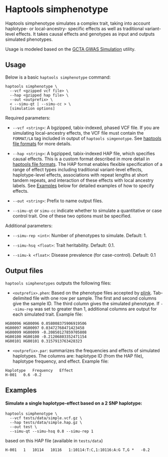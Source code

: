 # Haptools simphenotype

Haptools simphenotype simulates a complex trait, taking into account haplotype- or local-ancestry- specific effects as well as traditional variant-level effects. It takes causal effects and genotypes as input and outputs simulated phenotypes.

Usage is modeled based on the [GCTA GWAS Simulation](https://yanglab.westlake.edu.cn/software/gcta/#GWASSimulation) utility.

## Usage

Below is a basic `haptools simphenotype` command:

```
haptools simphenotype \
  --vcf <gzipped vcf file> \
  --hap <gzipped hap file> \
  --out <outprefix> \
  < --simu-qt | --simu-cc > \
  [simulation options]
```

Required parameters:

* `--vcf <string>`: A bgzipped, tabix-indexed, phased VCF file. If you are simulating local-ancestry effects, the VCF file must contain the `FORMAT/LA` tag included in output of `haptools simgenotype`. See [haptools file formats](../../docs/project_info/haptools_file_formats.rst) for more details.

* `--hap <string>`: A bgzipped, tabix-indexed HAP file, which specifies causal effects. This is a custom format described in more detail in [haptools file formats](../../docs/project_info/haptools_file_formats.rst). The HAP format enables flexible specification of a range of effect types including traditional variant-level effects, haplotype-level effects, associations with repeat lengths at short tandem repeats, and interaction of these effects with local ancestry labels. See [Examples](#examples) below for detailed examples of how to specify effects.

* `--out <string>`: Prefix to name output files.

* `--simu-qt` or `simu-cc` indicate whether to simulate a quantitative or case control trait. One of these two options must be specified.

Additional parameters:

* `--simu-rep <int>`: Number of phenotypes to simulate. Default: 1.

* `--simu-hsq <float>`: Trait heritability. Default: 0.1.

* `--simu-k <float>`: Disease prevalence (for case-control). Default: 0.1

## Output files

`haptools simphenotypes` outputs the following files:

* `<outprefix>.phen`: Based on the phenotype files accepted by [plink](https://www.cog-genomics.org/plink/1.9/input#pheno). Tab-delimited file with one row per sample. The first and second columns give the sample ID. The third column gives the simulated phenotype. If `--simu-rep` was set to greater than 1, additional columns are output for each simulated trait. Example file:

```
HG00096	HG00096	0.058008375906919506
HG00097	HG00097	0.03472768471423458
HG00099	HG00099	-0.20850127859705808
HG00100	HG00100	-0.21206803352471154
HG00101	HG00101	0.3157913763428323
```

* `<outprefix>.par`: summarizes the frequencies and effects of simulated haplotypes. The columns are: haplotype ID (from the HAP file), haplotype frequency, and effect. Example file:

```
Haplotype	Frequency	Effect
H-001	0.6	-0.2
```

<a name="examples"></a>
## Examples

#### Simulate a single haplotype-effect based on a 2 SNP haplotype:

```
haptools simphenotype \
  --vcf tests/data/simple.vcf.gz \
  --hap tests/data/simple.hap.gz \
  --out test \
  --simu-qt --simu-hsq 0.8 --simu-rep 1
```

based on this HAP file (available in `tests/data`)

```
H-001	1	10114	10116	1:10114:T:C,1:10116:A:G	T,G	*	-0.2
```